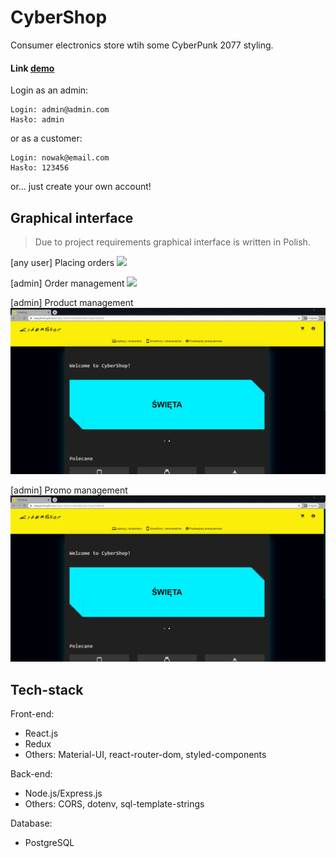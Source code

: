 # CyberShop
Consumer electronics store wtih some CyberPunk 2077 styling.
#### Link [demo](https://happybutter.github.io/Cyber-shop-frontend)

Login as an admin:
```
Login: admin@admin.com
Hasło: admin
```
or as a customer: 
```
Login: nowak@email.com
Hasło: 123456
```
or... just create your own account!

## Graphical interface
> Due to project requirements graphical interface is written in Polish.

[any user] Placing orders 
![](https://github.com/HappyButter/Cyber-shop-frontend/blob/main/docs/place-order.gif)

[admin] Order management 
![](https://github.com/HappyButter/Cyber-shop-frontend/blob/b9cae82d12becda65146128f98968e945ce3695f/docs/order-management.gif)

[admin] Product management
![](https://github.com/HappyButter/Cyber-shop-frontend/blob/main/docs/product-management.gif)

[admin] Promo management
![](https://github.com/HappyButter/Cyber-shop-frontend/blob/main/docs/promo-management.gif)

## Tech-stack 
Front-end: 
- React.js
- Redux 
- Others: Material-UI, react-router-dom, styled-components

Back-end:
- Node.js/Express.js 
- Others: CORS, dotenv, sql-template-strings 

Database:
- PostgreSQL

